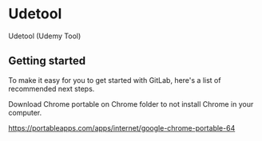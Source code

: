 # Udetool 

Udetool (Udemy Tool)

## Getting started

To make it easy for you to get started with GitLab, here's a list of recommended next steps.




Download Chrome portable on Chrome folder to not install Chrome in your computer.

https://portableapps.com/apps/internet/google-chrome-portable-64
